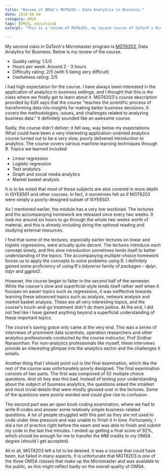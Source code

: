 ```yaml
---
title: "Review of OMSA's MGT6203 – Data Analytics in Business."
date: 2018-08-04
category: OMSA
tags: [OMSA, education]
excerpt: "This is a review of MGT6203, my second course of GaTech's Micromaster."

---
```


My second class in GaTech's Micromaster program is [MGT6203](https://www.edx.org/course/data-analytics-for-business), Data Analytics for Business. Below is my review of the course.

<ul>
<li>Quality rating: 1.5/5</li>
<li>Hours per week: Around 2 - 3 hours</li>
<li>Difficulty rating: 2/5 (with 5 being very difficult)</li>
<li>Usefulness rating: 2/5</li>
</ul>

I had high expectation for the course. I have always been interested in the application of analytics in business settings, and I thought that this is *the* class where we finally get to learn about it. MGT6203's course description provided by EdX says that the course "teaches the scientific process of transforming data into insights for making better business decisions. It covers the methodologies, issues, and challenges related to analyzing business data." It definitely sounded like an awesome course.

Sadly, the course didn't deliver; it fell way, way below my expectations. What could have been a very interesting application-oriented analytics course turned out to be a very slow, poorly delivered introduction to analytics. The course covers various machine learning techniques through R. Topics we learned included:
<ul>
<li>Linear regression</li>
<li>Logistic regression</li>
<li>Text analytics</li>
<li>Graph and social media analytics</li>
<li>Market basket analysis</li>
</ul>

It is to be noted that most of these subjects are also covered in more depth in ISYE6501 and other courses. In fact, it sometimes felt as if MGT6203 were simply a poorly-designed subset of ISYE6501.

As I mentioned earlier, the module has a very low workload. The lectures and the accompanying homework are released once every two weeks. It took me around six hours to go through the whole two weeks worth of material, and this is already including doing the optional reading and studying external resources.

I find that some of the lectures, especially earlier lectures on linear and logistic regressions, were actually quite decent. The lectures introduce each concept slowly, and this slow introduction sometimes lends itself to better understanding of the topics. The accompanying multiple-choice homework forces us to apply the concepts to solve problems using R. I definitely gained some proficiency of using R's *tidyverse* family of packages – *dplyr*, *tidyr* and *ggplot2*.

However, the course began to falter in the second half of the semester. While the course's slow and superficial-style lends itself rather well when it focuses on easier topics such as regressions, it was ineffective towards learning these advanced topics such as analysis, network analysis and market basket analysis. These are all very interesting topics, and the course's touch-and-go treatment didn't do them justice. At the end, I did not feel like I have gained anything beyond a superficial understanding of these important topics.

The course's saving grace only came at the very end. This was a series of interviews of prominent data scientists, operation researchers and other analytics professionals conducted by the course instructor, Prof Sridhar Narasimhan. For non-analytics professionals like myself, these interviews provide an interesting glimpse into the analytics sector and the challenges it entails.

Another thing that I should point out is the final examination, which like the rest of the course was unfortunately poorly designed. The final examination consists of two parts. The first was composed of 50 multiple choice questions. And oh boy was this bad. Instead of testing your understanding about the subject of business analytics, the questions asked the smallest and most trivial details that were mostly glossed over in the lectures. Some of the questions were poorly worded and could give rise to confusion.

The second part was an open book coding examination, where we had to write R codes and answer some relatively simple business-related questions. A lot of people struggled with this part as they are not used to code under time pressure and was unable to finish it in time. Fortunately, I did a ton of practice right before the exam and was able to finish and submit my code in the last five minutes. I ended up getting a final score of 92%, which should be enough for me to transfer the MM credits to my OMSA degree (should I get accepted).

All in all, MGT6203 left a lot to be desired. It was a course that could have been, but failed in many aspects. It is unfortunate that MGT6203 is one of the three OMSA classes that make up the Micromaster and was available to the public, as this might reflect badly on the overall quality of OMSA.
